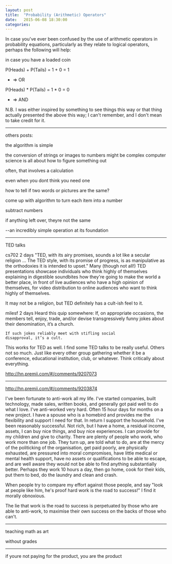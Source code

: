 ```yaml
---
layout: post
title:  "Probability (Arithmetic) Operators"
date:   2015-06-08 18:30:00
categories: 
---
```

In case you've ever been confused by the use of arithmetic operators in probability equations, particularly as they relate to logical operators, perhaps the following will help:

in case you have a loaded coin

P(Heads) + P(Tails) = 1 + 0 = 1
+ => OR

P(Heads) * P(Tails) = 1 * 0 = 0
* => AND


N.B. I was either inspired by something to see things this way or that thing actually presented the above this way; I can't remember, and I don't mean to take credit for it.

---
others posts:

the algorithm is simple

the conversion of strings or images to numbers might be complex
computer science is all about how to figure something out

often, that involves a calculation

even when you dont think you need one

how to tell if two words or pictures are the same?

come up with algorithm to turn each item into a number

subtract numbers

if anything left over, theyre not the same

--an incredibly simple operation at its foundation

---
TED talks

 cs702  2 days
"TED, with its airy promises, sounds a lot like a secular religion ... The TED style, with its promise of progress, is as manipulative as the orthodoxies it is intended to upset."
Many (though not all!) TED presentations showcase individuals who think highly of themselves explaining in digestible soundbites how they're going to make the world a better place, in front of live audiences who have a high opinion of themselves, for video distribution to online audiences who want to think highly of themselves.

It may not be a religion, but TED definitely has a cult-ish feel to it.

 milesf  2 days
Heard this quip somewhere:
    If, on appropriate occasions, the members tell, enjoy,
    trade, and/or devise transgressively funny jokes about
    their denomination, it’s a church.

    If such jokes reliably meet with stifling social
    disapproval, it’s a cult.
This works for TED as well. I find some TED talks to be really useful. Others not so much. Just like every other group gathering whether it be a conference, educational institution, club, or whatever.
Think critically about everything.

http://hn.premii.com/#/comments/9207073


---

http://hn.premii.com/#/comments/9203874

I've been fortunate to anti-work all my life. I've started companies, built technology, made sales, written books, and generally got paid well to do what I love. I've anti-worked very hard. Often 15 hour days for months on a new project. I have a spouse who is a homebird and provides me the flexibility and support I need for that. In return I support the household. I've been reasonably successful. Not rich, but I have a home, a residual income, assets, I can buy nice things, and buy nice experiences. I can provide for my children and give to charity.
There are plenty of people who work, who work more than one job. They turn up, are told what to do, are at the mercy of the politicking of the organisation, get paid poorly, are physically exhausted, are pressured into moral compromises, have little medical or mental health support, have no assets or qualifications to be able to escape, and are well aware they would not be able to find anything substantially better. Perhaps they work 10 hours a day, then go home, cook for their kids, put them to bed, do the laundry and clean and crash.

When people try to compare my effort against those people, and say "look at people like him, he's proof hard work is the road to success!" I find it morally obnoxious.

The lie that work is the road to success is perpetuated by those who are able to anti-work, to maximise their own success on the backs of those who can't.

---
teaching math as art

 without grades

 ---

 if youre not paying for the product, you are the product




